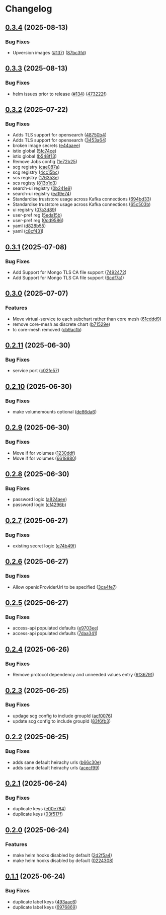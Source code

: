 # Changelog

## [0.3.4](https://github.com/Telicent-io/telicent-core-charts/compare/telicent-core-v0.3.3...telicent-core-v0.3.4) (2025-08-13)


### Bug Fixes

* Upversion images ([#137](https://github.com/Telicent-io/telicent-core-charts/issues/137)) ([87bc3fd](https://github.com/Telicent-io/telicent-core-charts/commit/87bc3fd47de3ea44558718de0356b0cafc695068))

## [0.3.3](https://github.com/Telicent-io/telicent-core-charts/compare/telicent-core-v0.3.2...telicent-core-v0.3.3) (2025-08-13)


### Bug Fixes

* helm issues prior to release ([#134](https://github.com/Telicent-io/telicent-core-charts/issues/134)) ([473222f](https://github.com/Telicent-io/telicent-core-charts/commit/473222fcfe3a16cbb2a92c3f9e8d318046157346))

## [0.3.2](https://github.com/Telicent-io/telicent-core-charts/compare/telicent-core-v0.3.1...telicent-core-v0.3.2) (2025-07-22)


### Bug Fixes

* Adds TLS support for opensearch ([48750b4](https://github.com/Telicent-io/telicent-core-charts/commit/48750b4da13c3bb66cb8b9fb9b040bd494fa52f7))
* Adds TLS support for opensearch ([3453a64](https://github.com/Telicent-io/telicent-core-charts/commit/3453a646b4d1afb3a3f176bd5bc56568d561ee37))
* broken image secrets ([e44aaee](https://github.com/Telicent-io/telicent-core-charts/commit/e44aaee27e14ea442c3f9fabc627f6d01d203d18))
* istio global ([5fc74ce](https://github.com/Telicent-io/telicent-core-charts/commit/5fc74ceced4187793b85f13324965b6d0ccd4067))
* istio global ([b548f13](https://github.com/Telicent-io/telicent-core-charts/commit/b548f13e23ed33a884ea544146c7dccb6bb52987))
* Remove Jobs config ([1e72b25](https://github.com/Telicent-io/telicent-core-charts/commit/1e72b25d4d39beb0f02ded67077df3ef6dfe51fc))
* scg registry ([cae087a](https://github.com/Telicent-io/telicent-core-charts/commit/cae087a7b1ef2e890ce66d729234d5ea1f52d176))
* scg registry ([4cc15bc](https://github.com/Telicent-io/telicent-core-charts/commit/4cc15bc7d191d15af0b0425c05a16551b312c428))
* scs registry ([176353e](https://github.com/Telicent-io/telicent-core-charts/commit/176353e29836351edce47fb5060ba91cbe80b80a))
* scs registy ([813b1d3](https://github.com/Telicent-io/telicent-core-charts/commit/813b1d35cbf687b56e53102c34b52523b710de8f))
* search-ui registry ([0b241e9](https://github.com/Telicent-io/telicent-core-charts/commit/0b241e962836cb8b159c6001ae23428e2bce3ada))
* search-ui registry ([ea19e74](https://github.com/Telicent-io/telicent-core-charts/commit/ea19e741b3b2530caa475308ba3f5fbfcff3d7bd))
* Standardise truststore usage across Kafka connections ([694bd33](https://github.com/Telicent-io/telicent-core-charts/commit/694bd33d1156afe66d024327527923b3f30449a9))
* Standardise truststore usage across Kafka connections ([65c503b](https://github.com/Telicent-io/telicent-core-charts/commit/65c503bdfbb74cd8a40950be6365556767508daa))
* ui registry ([07a3d89](https://github.com/Telicent-io/telicent-core-charts/commit/07a3d893bbec37e23c20fca62cc451c8b4effd52))
* user-pref reg ([5eda15b](https://github.com/Telicent-io/telicent-core-charts/commit/5eda15b0cdfa922a37d99652ad51c922f9ffb24f))
* user-pref reg ([0cd9586](https://github.com/Telicent-io/telicent-core-charts/commit/0cd9586a3e7f1da688376a7533e369776e2c7516))
* yaml ([d828b55](https://github.com/Telicent-io/telicent-core-charts/commit/d828b551f5470ad75db03ac2cf0c4d2c584eb4b3))
* yaml ([c8cf431](https://github.com/Telicent-io/telicent-core-charts/commit/c8cf4312a6bc5827486850412cf9387369744098))

## [0.3.1](https://github.com/Telicent-io/telicent-core-charts/compare/telicent-core-v0.3.0...telicent-core-v0.3.1) (2025-07-08)


### Bug Fixes

* Add Support for Mongo TLS CA file support ([7492472](https://github.com/Telicent-io/telicent-core-charts/commit/74924721b94d123a6303d2f6ceee913c5ce05d78))
* Add Support for Mongo TLS CA file support ([6cdf7a1](https://github.com/Telicent-io/telicent-core-charts/commit/6cdf7a14acd86e4331c2aa2f79cb770ed86c4b70))

## [0.3.0](https://github.com/Telicent-io/telicent-core-charts/compare/telicent-core-v0.2.11...telicent-core-v0.3.0) (2025-07-07)


### Features

* Move virtual-service to each subchart rather than core mesh ([61cddd9](https://github.com/Telicent-io/telicent-core-charts/commit/61cddd9be105db60359950f4b0f751e6523ddbe0))
* remove core-mesh as discrete chart ([b71529e](https://github.com/Telicent-io/telicent-core-charts/commit/b71529e4ba198cc2154b6ddc4d17b2b3d16b28e4))
* tc core-mesh removed ([cb9ac1b](https://github.com/Telicent-io/telicent-core-charts/commit/cb9ac1bf5449d96cabcde7502be7cbee88d48700))

## [0.2.11](https://github.com/Telicent-io/telicent-core-charts/compare/telicent-core-v0.2.10...telicent-core-v0.2.11) (2025-06-30)


### Bug Fixes

* service port ([c02fe57](https://github.com/Telicent-io/telicent-core-charts/commit/c02fe57478d4744248c188ebd1a42be34ccc529f))

## [0.2.10](https://github.com/Telicent-io/telicent-core-charts/compare/telicent-core-v0.2.9...telicent-core-v0.2.10) (2025-06-30)


### Bug Fixes

* make volumemounts optional ([de86da6](https://github.com/Telicent-io/telicent-core-charts/commit/de86da612d71bdc6e1051fe85a8924e5623a1c9f))

## [0.2.9](https://github.com/Telicent-io/telicent-core-charts/compare/telicent-core-v0.2.8...telicent-core-v0.2.9) (2025-06-30)


### Bug Fixes

* Move if for volumes ([1230ddf](https://github.com/Telicent-io/telicent-core-charts/commit/1230ddf33ae2e8cd23cc7a9dec9a87b721d43ede))
* Move if for volumes ([6618880](https://github.com/Telicent-io/telicent-core-charts/commit/66188805870547839540887ff1aa88416e47fae0))

## [0.2.8](https://github.com/Telicent-io/telicent-core-charts/compare/telicent-core-v0.2.7...telicent-core-v0.2.8) (2025-06-30)


### Bug Fixes

* password logic ([a824aee](https://github.com/Telicent-io/telicent-core-charts/commit/a824aeeebc9d5f599f4087f153fe96fc76ba09d1))
* password logic ([cf4296b](https://github.com/Telicent-io/telicent-core-charts/commit/cf4296b7ed4cdb3ef75764515aead57949461878))

## [0.2.7](https://github.com/Telicent-io/telicent-core-charts/compare/telicent-core-v0.2.6...telicent-core-v0.2.7) (2025-06-27)


### Bug Fixes

* existing secret logic ([e74b49f](https://github.com/Telicent-io/telicent-core-charts/commit/e74b49f7f388bbbaa718857cec8032c3c9c1b252))

## [0.2.6](https://github.com/Telicent-io/telicent-core-charts/compare/telicent-core-v0.2.5...telicent-core-v0.2.6) (2025-06-27)


### Bug Fixes

* Allow openidProviderUrl to be specified ([3ca4fe7](https://github.com/Telicent-io/telicent-core-charts/commit/3ca4fe7589d84399f917937ff366156ee131bbff))

## [0.2.5](https://github.com/Telicent-io/telicent-core-charts/compare/telicent-core-v0.2.4...telicent-core-v0.2.5) (2025-06-27)


### Bug Fixes

* access-api populated defaults ([e9703ee](https://github.com/Telicent-io/telicent-core-charts/commit/e9703ee76def6c8aef4b022607d564934a02ed42))
* access-api populated defaults ([7daa341](https://github.com/Telicent-io/telicent-core-charts/commit/7daa3418606d32967d47f7f6dd597c107bb8407a))

## [0.2.4](https://github.com/Telicent-io/telicent-core-charts/compare/telicent-core-v0.2.3...telicent-core-v0.2.4) (2025-06-26)


### Bug Fixes

* Remove protocol dependency and unneeded values entry ([9f36791](https://github.com/Telicent-io/telicent-core-charts/commit/9f36791543e78d0b56b817ff35e562bbe7d2be7d))

## [0.2.3](https://github.com/Telicent-io/telicent-core-charts/compare/telicent-core-v0.2.2...telicent-core-v0.2.3) (2025-06-25)


### Bug Fixes

* updage scg config to include groupId ([acf0076](https://github.com/Telicent-io/telicent-core-charts/commit/acf0076384655f3969f1893e5f14c5c76da7c70b))
* update scg config to include groupId ([83f6fb3](https://github.com/Telicent-io/telicent-core-charts/commit/83f6fb3005b08f2b087d7ad96fe2ab689b59025a))

## [0.2.2](https://github.com/Telicent-io/telicent-core-charts/compare/telicent-core-v0.2.1...telicent-core-v0.2.2) (2025-06-25)


### Bug Fixes

* adds sane default heirachy urls ([b66c30e](https://github.com/Telicent-io/telicent-core-charts/commit/b66c30e4de9716f3daad33f177c1053dcd3c8991))
* adds sane default heirachy urls ([acecf99](https://github.com/Telicent-io/telicent-core-charts/commit/acecf99cefb2d1eba52eb0d02b81175647ba2804))

## [0.2.1](https://github.com/Telicent-io/telicent-core-charts/compare/telicent-core-v0.2.0...telicent-core-v0.2.1) (2025-06-24)


### Bug Fixes

* duplicate keys ([e00e784](https://github.com/Telicent-io/telicent-core-charts/commit/e00e784056a7646732941a4dc5a52ff421fd52ec))
* duplicate keys ([03f517f](https://github.com/Telicent-io/telicent-core-charts/commit/03f517fb123c2c3b4ef79f8d674794c22a572c95))

## [0.2.0](https://github.com/Telicent-io/telicent-core-charts/compare/telicent-core-v0.1.1...telicent-core-v0.2.0) (2025-06-24)


### Features

* make helm hooks disabled by default ([2d2f5a4](https://github.com/Telicent-io/telicent-core-charts/commit/2d2f5a4351eff00fb8e5257ada6424a3bac89f7b))
* make helm hooks disabled by default ([0224308](https://github.com/Telicent-io/telicent-core-charts/commit/022430830efaf0030b3bbdb68104ed9b0ddbba17))

## [0.1.1](https://github.com/Telicent-io/telicent-core-charts/compare/telicent-core-v0.1.0...telicent-core-v0.1.1) (2025-06-24)


### Bug Fixes

* duplicate label keys ([493aac6](https://github.com/Telicent-io/telicent-core-charts/commit/493aac686cb0bfdc32f490d07f216ab518e60a64))
* duplicate label keys ([6976869](https://github.com/Telicent-io/telicent-core-charts/commit/69768696e91561a2c8ad32d30a8a66c26229311c))
